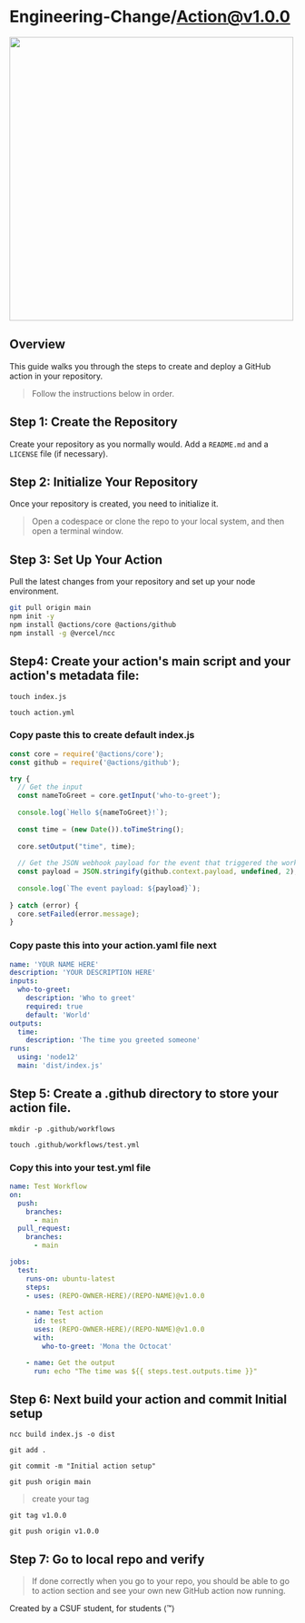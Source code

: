 # Engineering-Change/Action@v1.0.0

<img src="https://github.com/Engineering-Change/Action/assets/31228460/0e944187-9ad5-4d3c-8156-29f113cd3f65" width="500">

## Overview

This guide walks you through the steps to create and deploy a GitHub action in your repository. 
>Follow the instructions below in order.

## Step 1: Create the Repository

Create your repository as you normally would. Add a `README.md` and a `LICENSE` file (if necessary).

## Step 2: Initialize Your Repository

Once your repository is created, you need to initialize it.
>Open a codespace or clone the repo to your local system, and then open a terminal window.

## Step 3: Set Up Your Action

Pull the latest changes from your repository and set up your node environment.

```bash
git pull origin main
npm init -y
npm install @actions/core @actions/github
npm install -g @vercel/ncc
```
## Step4: Create your action's main script and your action's metadata file:

`touch index.js`

`touch action.yml`

### Copy paste this to create default index.js

```javascript
const core = require('@actions/core');
const github = require('@actions/github');

try {
  // Get the input
  const nameToGreet = core.getInput('who-to-greet');
  
  console.log(`Hello ${nameToGreet}!`);
  
  const time = (new Date()).toTimeString();
  
  core.setOutput("time", time);
  
  // Get the JSON webhook payload for the event that triggered the workflow
  const payload = JSON.stringify(github.context.payload, undefined, 2);
  
  console.log(`The event payload: ${payload}`);
  
} catch (error) {
  core.setFailed(error.message);
}
```

### Copy paste this into your action.yaml file next

```yaml
name: 'YOUR NAME HERE'
description: 'YOUR DESCRIPTION HERE'
inputs:
  who-to-greet:
    description: 'Who to greet'
    required: true
    default: 'World'
outputs:
  time:
    description: 'The time you greeted someone'
runs:
  using: 'node12'
  main: 'dist/index.js'
```

## Step 5: Create a .github directory to store your action file.

`mkdir -p .github/workflows`

`touch .github/workflows/test.yml` 

### Copy this into your test.yml file

```yaml
name: Test Workflow
on:
  push:
    branches:
      - main
  pull_request:
    branches:
      - main

jobs:
  test:
    runs-on: ubuntu-latest
    steps:
    - uses: (REPO-OWNER-HERE)/(REPO-NAME)@v1.0.0
    
    - name: Test action
      id: test
      uses: (REPO-OWNER-HERE)/(REPO-NAME)@v1.0.0
      with:
        who-to-greet: 'Mona the Octocat'

    - name: Get the output
      run: echo "The time was ${{ steps.test.outputs.time }}"
```

## Step 6: Next build your action and commit Initial setup

`ncc build index.js -o dist`

`git add .`

`git commit -m "Initial action setup"`

`git push origin main`

> create your tag

`git tag v1.0.0`

`git push origin v1.0.0`

## Step 7: Go to local repo and verify 

>If done correctly when you go to your repo, you should be able to go to action section 
>and see your own new GitHub action now running.

Created by a CSUF student, for students ⟨™⟩
